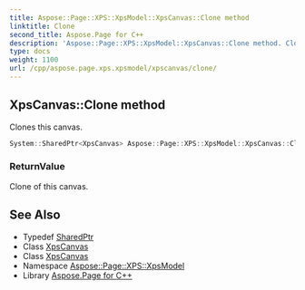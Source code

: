 ```yaml
---
title: Aspose::Page::XPS::XpsModel::XpsCanvas::Clone method
linktitle: Clone
second_title: Aspose.Page for C++
description: 'Aspose::Page::XPS::XpsModel::XpsCanvas::Clone method. Clones this canvas in C++.'
type: docs
weight: 1100
url: /cpp/aspose.page.xps.xpsmodel/xpscanvas/clone/
---
```

## XpsCanvas::Clone method


Clones this canvas.

```cpp
System::SharedPtr<XpsCanvas> Aspose::Page::XPS::XpsModel::XpsCanvas::Clone()
```


### ReturnValue

Clone of this canvas.

## See Also

* Typedef [SharedPtr](../../../system/sharedptr/)
* Class [XpsCanvas](../)
* Class [XpsCanvas](../)
* Namespace [Aspose::Page::XPS::XpsModel](../../)
* Library [Aspose.Page for C++](../../../)
